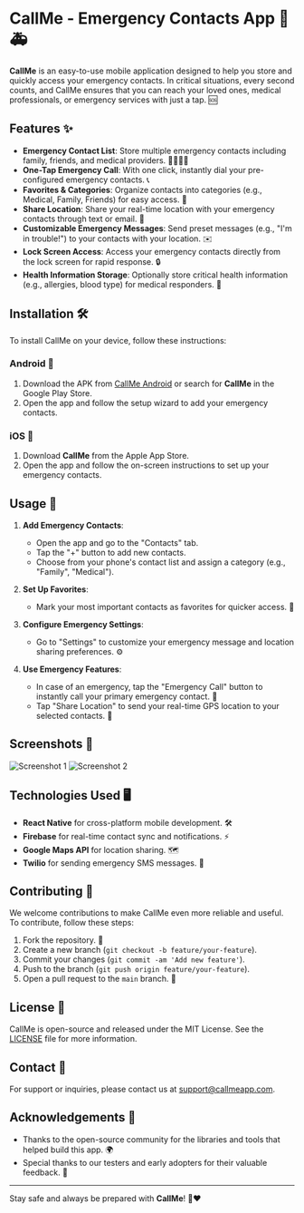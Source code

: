 # CallMe - Emergency Contacts App 📱🚑

**CallMe** is an easy-to-use mobile application designed to help you store and quickly access your emergency contacts. In critical situations, every second counts, and CallMe ensures that you can reach your loved ones, medical professionals, or emergency services with just a tap. 🆘

## Features ✨

- **Emergency Contact List**: Store multiple emergency contacts including family, friends, and medical providers. 👨‍👩‍👧‍👦
- **One-Tap Emergency Call**: With one click, instantly dial your pre-configured emergency contacts. 📞
- **Favorites & Categories**: Organize contacts into categories (e.g., Medical, Family, Friends) for easy access. 📂
- **Share Location**: Share your real-time location with your emergency contacts through text or email. 📍
- **Customizable Emergency Messages**: Send preset messages (e.g., "I'm in trouble!") to your contacts with your location. ✉️
- **Lock Screen Access**: Access your emergency contacts directly from the lock screen for rapid response. 🔒
- **Health Information Storage**: Optionally store critical health information (e.g., allergies, blood type) for medical responders. 💊

## Installation 🛠️

To install CallMe on your device, follow these instructions:

### Android 🤖
1. Download the APK from [CallMe Android](#) or search for **CallMe** in the Google Play Store.
2. Open the app and follow the setup wizard to add your emergency contacts.

### iOS 🍏
1. Download **CallMe** from the Apple App Store.
2. Open the app and follow the on-screen instructions to set up your emergency contacts.

## Usage 📲

1. **Add Emergency Contacts**:
   - Open the app and go to the "Contacts" tab.
   - Tap the "+" button to add new contacts.
   - Choose from your phone's contact list and assign a category (e.g., "Family", "Medical").
   
2. **Set Up Favorites**:
   - Mark your most important contacts as favorites for quicker access. 🌟
   
3. **Configure Emergency Settings**:
   - Go to "Settings" to customize your emergency message and location sharing preferences. ⚙️

4. **Use Emergency Features**:
   - In case of an emergency, tap the "Emergency Call" button to instantly call your primary emergency contact. 🚨
   - Tap "Share Location" to send your real-time GPS location to your selected contacts. 📍

## Screenshots 📸

![Screenshot 1](./screenshots/screenshot1.png)
![Screenshot 2](./screenshots/screenshot2.png)

## Technologies Used 🖥️

- **React Native** for cross-platform mobile development. 🛠️
- **Firebase** for real-time contact sync and notifications. ⚡
- **Google Maps API** for location sharing. 🗺️
- **Twilio** for sending emergency SMS messages. 💬

## Contributing 🤝

We welcome contributions to make CallMe even more reliable and useful. To contribute, follow these steps:

1. Fork the repository. 🍴
2. Create a new branch (`git checkout -b feature/your-feature`).
3. Commit your changes (`git commit -am 'Add new feature'`).
4. Push to the branch (`git push origin feature/your-feature`).
5. Open a pull request to the `main` branch. 🔀

## License 📜

CallMe is open-source and released under the MIT License. See the [LICENSE](./LICENSE) file for more information.

## Contact 📧

For support or inquiries, please contact us at [support@callmeapp.com](mailto:support@callmeapp.com).

## Acknowledgements 🙏

- Thanks to the open-source community for the libraries and tools that helped build this app. 🌍
- Special thanks to our testers and early adopters for their valuable feedback. 💬

---

Stay safe and always be prepared with **CallMe**! 💪❤️

